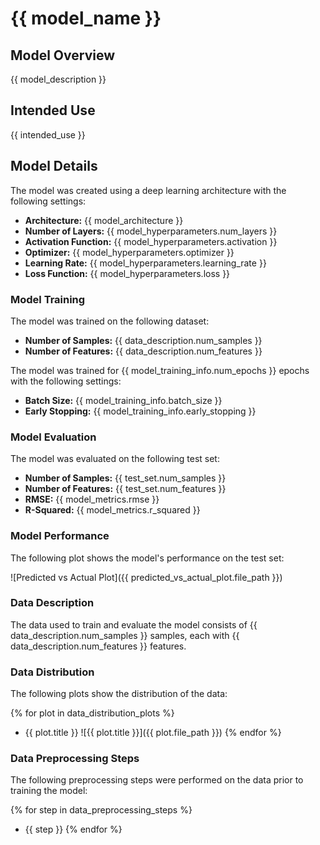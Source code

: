 # {{ model_name }}

## Model Overview

{{ model_description }}

## Intended Use

{{ intended_use }}

## Model Details

The model was created using a deep learning architecture with the following settings:

- **Architecture:** {{ model_architecture }}
- **Number of Layers:** {{ model_hyperparameters.num_layers }}
- **Activation Function:** {{ model_hyperparameters.activation }}
- **Optimizer:** {{ model_hyperparameters.optimizer }}
- **Learning Rate:** {{ model_hyperparameters.learning_rate }}
- **Loss Function:** {{ model_hyperparameters.loss }}

### Model Training

The model was trained on the following dataset:

- **Number of Samples:** {{ data_description.num_samples }}
- **Number of Features:** {{ data_description.num_features }}

The model was trained for {{ model_training_info.num_epochs }} epochs with the following settings:

- **Batch Size:** {{ model_training_info.batch_size }}
- **Early Stopping:** {{ model_training_info.early_stopping }}

### Model Evaluation

The model was evaluated on the following test set:

- **Number of Samples:** {{ test_set.num_samples }}
- **Number of Features:** {{ test_set.num_features }}
- **RMSE:** {{ model_metrics.rmse }}
- **R-Squared:** {{ model_metrics.r_squared }}

### Model Performance

The following plot shows the model's performance on the test set:

![Predicted vs Actual Plot]({{ predicted_vs_actual_plot.file_path }})

### Data Description

The data used to train and evaluate the model consists of {{ data_description.num_samples }} samples, each with {{ data_description.num_features }} features.

### Data Distribution

The following plots show the distribution of the data:

{% for plot in data_distribution_plots %}
- {{ plot.title }}
![{{ plot.title }}]({{ plot.file_path }})
{% endfor %}

### Data Preprocessing Steps

The following preprocessing steps were performed on the data prior to training the model:

{% for step in data_preprocessing_steps %}
- {{ step }}
{% endfor %}
